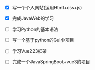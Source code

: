 * [x] 写一个个人网站(运用Html+css+js)
* [x] 完成JavaWeb的学习
* [ ] 学习Python的基本语法
* [ ] 写一个基于python的Gui小项目
* [ ] 学习Vue223框架
* [ ] 完成一个JavaSpringBoot+vue3的项目

